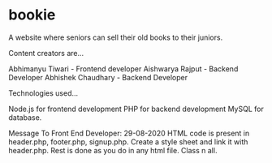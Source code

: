 # bookie
A website where seniors can sell their old books to their juniors.

Content creators are...

Abhimanyu Tiwari - Frontend developer
Aishwarya Rajput - Backend Developer
Abhishek Chaudhary - Backend Developer

Technologies used...

Node.js for frontend development 
PHP for backend development
MySQL for database.



Message To Front End Developer: 29-08-2020
  HTML code is present in header.php, footer.php, signup.php. Create a style sheet and link it with header.php. Rest is done as you do in any html file. Class n all.
